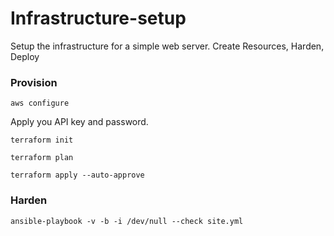 # Infrastructure-setup
Setup the infrastructure for a simple web server. Create Resources, Harden, Deploy

### Provision

`aws configure`

Apply you API key and password.

`terraform init`

`terraform plan`

`terraform apply --auto-approve`

### Harden

`ansible-playbook -v -b -i /dev/null --check site.yml`